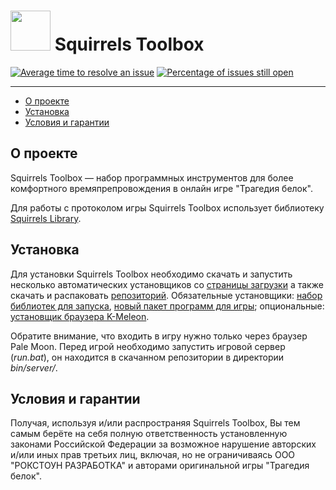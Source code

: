 # <img src="https://soviet.worlddev.ru/_assets/icons/nut.svg" height="64"> Squirrels Toolbox

[![Average time to resolve an issue](http://isitmaintained.com/badge/resolution/isoviet/sq-toolbox.svg)](http://isitmaintained.com/project/isoviet/sq-toolbox "Average time to resolve an issue") [![Percentage of issues still open](http://isitmaintained.com/badge/open/isoviet/sq-toolbox.svg)](http://isitmaintained.com/project/isoviet/sq-toolbox "Percentage of issues still open")

--------------

* [О проекте](#о-проекте)
* [Установка](#установка)
* [Условия и гарантии](#условия-и-гарантии)

## О проекте
Squirrels Toolbox — набор программных инструментов для более комфортного времяпрепровождения в онлайн игре "Трагедия белок".

Для работы с протоколом игры Squirrels Toolbox использует библиотеку [Squirrels Library](https://github.com/isovlet/sq-lib).

## Установка
Для установки Squirrels Toolbox необходимо скачать и запустить несколько автоматических установщиков со [страницы загрузки](https://github.com/isoviet/sq-toolbox/releases) а также скачать и распаковать [репозиторий](https://github.com/isoviet/sq-toolbox/archive/refs/heads/master.zip). Обязательные установщики: [набор библиотек для запуска](https://github.com/isoviet/sq-toolbox/releases/download/sq-toolbox-redist/sq-toolbox-redist.exe), [новый пакет программ для игры](https://github.com/isoviet/sq-toolbox/releases/download/sq-toolbox-playkit-new/sq-toolbox-playkit-new.exe); опциональные: [установщик браузера K-Meleon](https://github.com/isoviet/sq-toolbox/releases/download/sq-toolbox-kmeleon/sq-toolbox-kmeleon.exe).

Обратите внимание, что входить в игру нужно только через браузер Pale Moon. Перед игрой необходимо запустить игровой сервер (*run.bat*), он находится в скачанном репозитории в директории *bin/server/*.

## Условия и гарантии
Получая, используя и/или распространяя Squirrels Toolbox, Вы тем самым берёте на себя полную ответственность установленную законами Российской Федерации за возможное нарушение авторских и/или иных прав третьих лиц, включая, но не ограничиваясь ООО "РОКСТОУН РАЗРАБОТКА" и авторами оригинальной игры "Трагедия белок".
